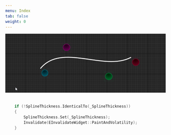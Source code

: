 ```yaml
---
menu: Index 
tab: false
weight: 0
---
```


 [![Foo](Engineering_UMG_Splines/Media/SplineG.gif?raw=true)](Engineering_UMG_Splines/Engineering_UMG_Splines.html)



```cpp

	if (!SplineThickness.IdenticalTo(_SplineThickness))
	{
		SplineThickness.Set(_SplineThickness);
		Invalidate(EInvalidateWidget::PaintAndVolatility);
	}

```